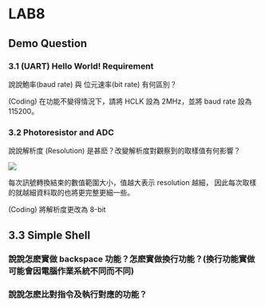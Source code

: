 # LAB8

## Demo Question

### 3.1 (UART) Hello World! Requirement

說說鮑率(baud rate) 與 位元速率(bit rate) 有何區別？

(Coding) 在功能不變得情況下，請將 HCLK 設為 2MHz，並將 baud rate 設為 115200。

### 3.2 Photoresistor and ADC

說說解析度 (Resolution) 是甚麽？改變解析度對觀察到的取樣值有何影響？

![](https://i.imgur.com/6J2zqeP.png)

每次訊號轉換結束的數值範圍大小，值越大表示 resolution 越細，  因此每次取樣的就越細資料取的也將更完整更細一些。

(Coding) 將解析度更改為 8-bit

## 3.3 Simple Shell

### 說說怎麽實做 backspace 功能？怎麽實做換行功能？(換行功能實做可能會因電腦作業系統不同而不同)

### 說說怎麽比對指令及執行對應的功能？
